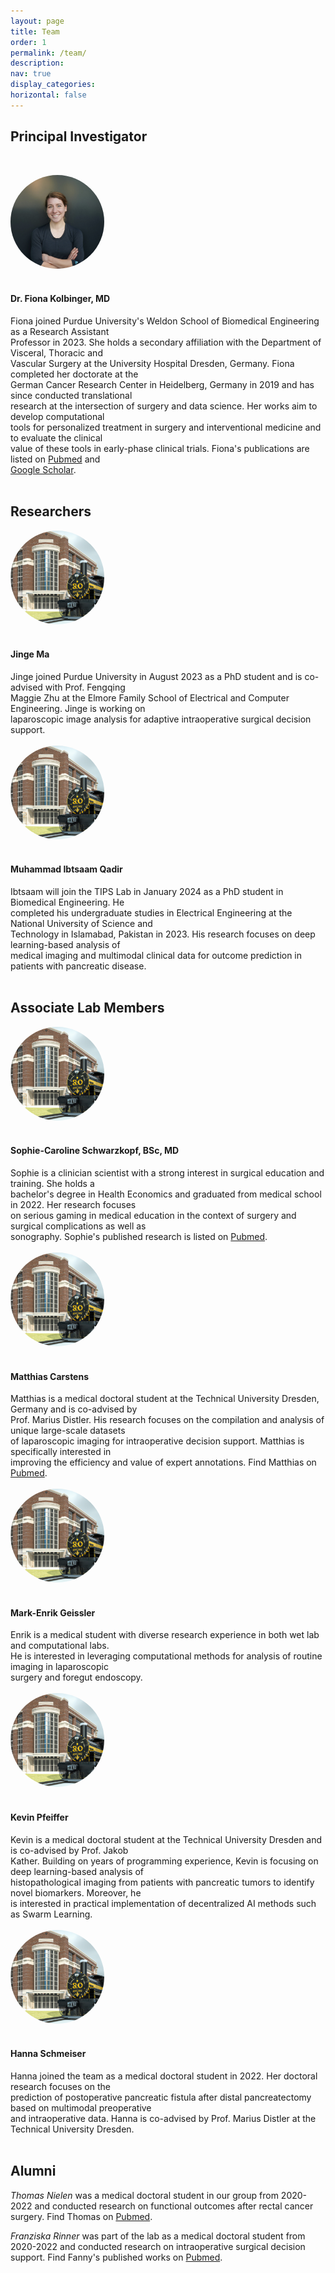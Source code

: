 ```yaml
---
layout: page
title: Team
order: 1
permalink: /team/
description: 
nav: true
display_categories: 
horizontal: false
---
```


## Principal Investigator

&nbsp;

<div style="display: flex; flex-wrap: wrap; align-items: center; gap: 20px;">
  <div style="width: 150px; height: 150px; overflow: hidden; border-radius: 50%;">
    <img src="/assets/img/fionakolbinger.jpeg" style="width: 100%; height: 100%; object-fit: cover;">
   </div>
  <div style="flex-grow: 1;">
    <h4>Dr. Fiona Kolbinger, MD</h4>
    <p style="margin: 0;">Fiona joined Purdue University's Weldon School of Biomedical Engineering as a Research Assistant </p>
    <p style="margin: 0;">Professor in 2023. She holds a secondary affiliation with the Department of Visceral, Thoracic and </p>
    <p style="margin: 0;">Vascular Surgery at the University Hospital Dresden, Germany. Fiona completed her doctorate at the </p>
    <p style="margin: 0;">German Cancer Research Center in Heidelberg, Germany in 2019 and has since conducted translational </p>
    <p style="margin: 0;">research at the intersection of surgery and data science. Her works aim to develop computational </p>
    <p style="margin: 0;">tools for personalized treatment in surgery and interventional medicine and to evaluate the clinical </p>
    <p style="margin: 0;">value of these tools in early-phase clinical trials. Fiona's publications are listed on <a href="https://pubmed.ncbi.nlm.nih.gov/?term=kolbinger+fr">Pubmed</a> and </p>
    <p style="margin: 0;"><a href="https://scholar.google.com/citations?hl=en&user=bH4TiGUAAAAJ">Google Scholar</a>.</p>
  </div>
</div>

<br>

## Researchers

<div style="display: flex; flex-wrap: wrap; align-items: center; gap: 20px;">
  <div style="width: 150px; height: 150px; overflow: hidden; border-radius: 50%;">
    <img src="/assets/img/boilerup.png" style="width: 100%; height: 100%; object-fit: cover;">
   </div>
  <div style="flex-grow: 1;">
    <h4>Jinge Ma</h4>
    <p style="margin: 0;">Jinge joined Purdue University in August 2023 as a PhD student and is co-advised with Prof. Fengqing </p>
    <p style="margin: 0;">Maggie Zhu at the Elmore Family School of Electrical and Computer Engineering. Jinge is working on </p>
    <p style="margin: 0;">laparoscopic image analysis for adaptive intraoperative surgical decision support. </p>
    <p style="margin: 0;"> </p>
    <p style="margin: 0;"> </p>
    <p style="margin: 0;"> </p>
    <p style="margin: 0;"> </p>
    <p style="margin: 0;"> </p>
  </div>
</div>

<br>

<div style="display: flex; flex-wrap: wrap; align-items: center; gap: 20px;">
  <div style="width: 150px; height: 150px; overflow: hidden; border-radius: 50%;">
    <img src="/assets/img/boilerup.png" style="width: 100%; height: 100%; object-fit: cover;">
   </div>
  <div style="flex-grow: 1;">
    <h4>Muhammad Ibtsaam Qadir</h4>
    <p style="margin: 0;">Ibtsaam will join the TIPS Lab in January 2024 as a PhD student in Biomedical Engineering. He </p>
    <p style="margin: 0;">completed his undergraduate studies in Electrical Engineering at the National University of Science and </p>
    <p style="margin: 0;">Technology in Islamabad, Pakistan in 2023. His research focuses on deep learning-based analysis of </p>
    <p style="margin: 0;">medical imaging and multimodal clinical data for outcome prediction in patients with pancreatic disease. </p>
    <p style="margin: 0;"> </p>
    <p style="margin: 0;"> </p>
    <p style="margin: 0;"> </p>
    <p style="margin: 0;"> </p>
  </div>
</div>

<br>

## Associate Lab Members

<div style="display: flex; flex-wrap: wrap; align-items: center; gap: 20px;">
  <div style="width: 150px; height: 150px; overflow: hidden; border-radius: 50%;">
    <img src="/assets/img/boilerup.png" style="width: 100%; height: 100%; object-fit: cover;">
   </div>
  <div style="flex-grow: 1;">
    <h4>Sophie-Caroline Schwarzkopf, BSc, MD</h4>
    <p style="margin: 0;">Sophie is a clinician scientist with a strong interest in surgical education and training. She holds a </p>
    <p style="margin: 0;">bachelor's degree in Health Economics and graduated from medical school in 2022. Her research focuses </p>
    <p style="margin: 0;">on serious gaming in medical education in the context of surgery and surgical complications as well as </p>
    <p style="margin: 0;">sonography. Sophie's published research is listed on <a href="https://pubmed.ncbi.nlm.nih.gov/?term=schwarzkopf+sc">Pubmed</a>. </p>
    <p style="margin: 0;"> </p>
    <p style="margin: 0;"> </p>
    <p style="margin: 0;"> </p>
    <p style="margin: 0;"> </p>
  </div>
</div>

<br>

<div style="display: flex; flex-wrap: wrap; align-items: center; gap: 20px;">
  <div style="width: 150px; height: 150px; overflow: hidden; border-radius: 50%;">
    <img src="/assets/img/boilerup.png" style="width: 100%; height: 100%; object-fit: cover;">
   </div>
  <div style="flex-grow: 1;">
    <h4>Matthias Carstens</h4>
    <p style="margin: 0;">Matthias is a medical doctoral student at the Technical University Dresden, Germany and is co-advised by </p>
    <p style="margin: 0;">Prof. Marius Distler. His research focuses on the compilation and analysis of unique large-scale datasets </p>
    <p style="margin: 0;">of laparoscopic imaging for intraoperative decision support. Matthias is specifically interested in  </p>
    <p style="margin: 0;">improving the efficiency and value of expert annotations. Find Matthias on <a href="https://pubmed.ncbi.nlm.nih.gov/?term=matthias+carstens">Pubmed</a>.</p>
    <p style="margin: 0;"> </p>
    <p style="margin: 0;"> </p>
    <p style="margin: 0;"> </p>
    <p style="margin: 0;"> </p>
  </div>
</div>

<br>

<div style="display: flex; flex-wrap: wrap; align-items: center; gap: 20px;">
  <div style="width: 150px; height: 150px; overflow: hidden; border-radius: 50%;">
    <img src="/assets/img/boilerup.png" style="width: 100%; height: 100%; object-fit: cover;">
   </div>
  <div style="flex-grow: 1;">
    <h4>Mark-Enrik Geissler</h4>
    <p style="margin: 0;">Enrik is a medical student with diverse research experience in both wet lab and computational labs. </p>
    <p style="margin: 0;">He is interested in leveraging computational methods for analysis of routine imaging in laparoscopic </p>
    <p style="margin: 0;">surgery and foregut endoscopy. </p>
    <p style="margin: 0;"> </p>
    <p style="margin: 0;"> </p>
    <p style="margin: 0;"> </p>
    <p style="margin: 0;"> </p>
    <p style="margin: 0;"> </p>
  </div>
</div>

<br>

<div style="display: flex; flex-wrap: wrap; align-items: center; gap: 20px;">
  <div style="width: 150px; height: 150px; overflow: hidden; border-radius: 50%;">
    <img src="/assets/img/boilerup.png" style="width: 100%; height: 100%; object-fit: cover;">
   </div>
  <div style="flex-grow: 1;">
    <h4>Kevin Pfeiffer</h4>
    <p style="margin: 0;">Kevin is a medical doctoral student at the Technical University Dresden and is co-advised by Prof. Jakob </p>
    <p style="margin: 0;">Kather. Building on years of programming experience, Kevin is focusing on deep learning-based analysis of </p>
    <p style="margin: 0;">histopathological imaging from patients with pancreatic tumors to identify novel biomarkers. Moreover, he </p>
    <p style="margin: 0;">is interested in practical implementation of decentralized AI methods such as Swarm Learning. </p>
    <p style="margin: 0;"> </p>
    <p style="margin: 0;"> </p>
    <p style="margin: 0;"> </p>
    <p style="margin: 0;"> </p>
  </div>
</div>

<br>

<div style="display: flex; flex-wrap: wrap; align-items: center; gap: 20px;">
  <div style="width: 150px; height: 150px; overflow: hidden; border-radius: 50%;">
    <img src="/assets/img/boilerup.png" style="width: 100%; height: 100%; object-fit: cover;">
   </div>
  <div style="flex-grow: 1;">
    <h4>Hanna Schmeiser</h4>
    <p style="margin: 0;">Hanna joined the team as a medical doctoral student in 2022. Her doctoral research focuses on the </p>
    <p style="margin: 0;">prediction of postoperative pancreatic fistula after distal pancreatectomy based on multimodal preoperative </p>
    <p style="margin: 0;">and intraoperative data. Hanna is co-advised by Prof. Marius Distler at the Technical University Dresden. </p>
    <p style="margin: 0;"> </p>
    <p style="margin: 0;"> </p>
    <p style="margin: 0;"> </p>
    <p style="margin: 0;"> </p>
    <p style="margin: 0;"> </p>
  </div>
</div>

<br>

## Alumni

*Thomas Nielen* was a medical doctoral student in our group from 2020-2022 and conducted research on functional outcomes after rectal cancer surgery. Find Thomas on [Pubmed](https://pubmed.ncbi.nlm.nih.gov/?term=nielen+tp).

*Franziska Rinner* was part of the lab as a medical doctoral student from 2020-2022 and conducted research on intraoperative surgical decision support. Find Fanny's published works on [Pubmed](https://pubmed.ncbi.nlm.nih.gov/?term=franziska+rinner).

<br>